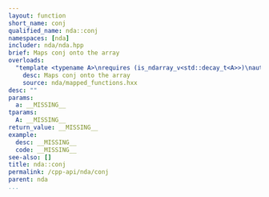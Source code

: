 ```yaml
---
layout: function
short_name: conj
qualified_name: nda::conj
namespaces: [nda]
includer: nda/nda.hpp
brief: Maps conj onto the array
overloads:
  "template <typename A>\nrequires (is_ndarray_v<std::decay_t<A>>)\nauto conj(A && a)":
    desc: Maps conj onto the array
    source: nda/mapped_functions.hxx
desc: ""
params:
  a: __MISSING__
tparams:
  A: __MISSING__
return_value: __MISSING__
example:
  desc: __MISSING__
  code: __MISSING__
see-also: []
title: nda::conj
permalink: /cpp-api/nda/conj
parent: nda
...
```


